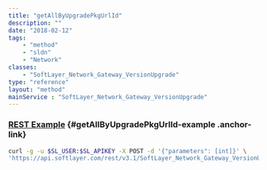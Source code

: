 ```yaml
---
title: "getAllByUpgradePkgUrlId"
description: ""
date: "2018-02-12"
tags:
    - "method"
    - "sldn"
    - "Network"
classes:
    - "SoftLayer_Network_Gateway_VersionUpgrade"
type: "reference"
layout: "method"
mainService : "SoftLayer_Network_Gateway_VersionUpgrade"
---
```


### [REST Example](#getAllByUpgradePkgUrlId-example) <a href="/article/rest/"><i class="fas fa-question"></i></a> {#getAllByUpgradePkgUrlId-example .anchor-link} 
```bash
curl -g -u $SL_USER:$SL_APIKEY -X POST -d '{"parameters": [int]}' \
'https://api.softlayer.com/rest/v3.1/SoftLayer_Network_Gateway_VersionUpgrade/getAllByUpgradePkgUrlId'
```
